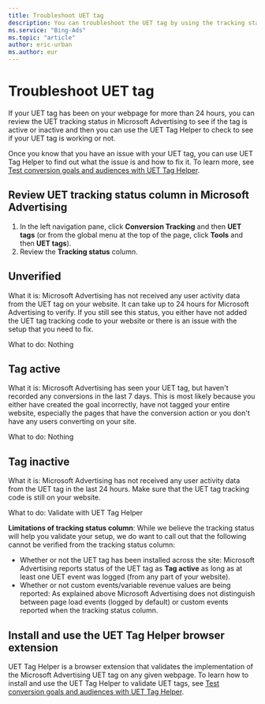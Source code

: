 ```yaml
---
title: Troubleshoot UET tag
description: You can troubleshoot the UET tag by using the tracking status in Microsoft Advertising or the UET Tag Helper browser extension.
ms.service: "Bing-Ads"
ms.topic: "article"
author: eric-urban
ms.author: eur
---
```


# Troubleshoot UET tag

If your UET tag has been on your webpage for more than 24 hours, you can review the UET tracking status in Microsoft Advertising to see if the tag is active or inactive and then you can use the UET Tag Helper to check to see if your UET tag is working or not.

Once you know that you have an issue with your UET tag, you can use UET Tag Helper to find out what the issue is and how to fix it. To learn more, see [Test conversion goals and audiences with UET Tag Helper](./hlp_BA_CONC_UET_TagHelper.md).

## Review UET tracking status column in Microsoft Advertising
1. In the left navigation pane, click **Conversion Tracking** and then **UET tags** (or from the global menu at the top of the page, click **Tools** and then **UET tags**).
1. Review the **Tracking status** column.
## Unverified
What it is: Microsoft Advertising has not received any user activity data from the UET tag on your website. It can take up to 24 hours for Microsoft Advertising to verify. If you still see this status, you either have not added the UET tag tracking code to your website or there is an issue with the setup that you need to fix.

What to do: Nothing

## Tag active
What it is: Microsoft Advertising has seen your UET tag, but haven't recorded any conversions in the last 7 days. This is most likely because you either have created the goal incorrectly, have not tagged your entire website, especially the pages that have the conversion action or you don't have any users converting on your site.

What to do: Nothing

## Tag inactive
What it is: Microsoft Advertising has not received any user activity data from the UET tag in the last 24 hours. Make sure that the UET tag tracking code is still on your website.

What to do: Validate with UET Tag Helper

**Limitations of tracking status column**: While we believe the tracking status will help you validate your setup, we do want to call out that the following cannot be verified from the tracking status column:

- Whether or not the UET tag has been installed across the site: Microsoft Advertising reports status of the UET tag as **Tag active** as long as at least one UET event was logged (from any part of your website).
- Whether or not custom events/variable revenue values are being reported: As explained above Microsoft Advertising does not distinguish between page load events (logged by default) or custom events reported when the tracking status column.

## Install and use the UET Tag Helper browser extension
UET Tag Helper is a browser extension that validates the implementation of the Microsoft Advertising UET tag on any given webpage. To learn how to install and use the UET Tag Helper to validate UET tags, see [Test conversion goals and audiences with UET Tag Helper](./hlp_BA_CONC_UET_TagHelper.md).


